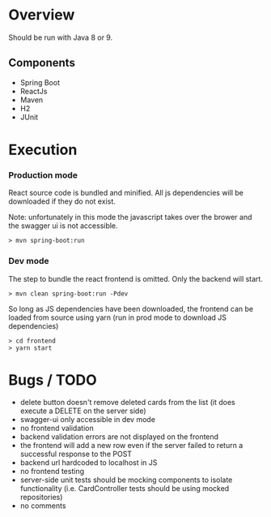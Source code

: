 # Overview

Should be run with Java 8 or 9.

## Components
* Spring Boot
* ReactJs
* Maven
* H2
* JUnit

# Execution

### Production mode

React source code is bundled and minified. All js dependencies will be downloaded if they do not exist.

Note: unfortunately in this mode the javascript takes over the brower and the swagger ui is not accessible.

```
> mvn spring-boot:run
```

### Dev mode

The step to bundle the react frontend is omitted. Only the backend will start.

```
> mvn clean spring-boot:run -Pdev
```

So long as JS dependencies have been downloaded, the frontend can be loaded from source using yarn (run in prod mode to download JS dependencies)

```
> cd frontend
> yarn start
```

# Bugs / TODO

* delete button doesn't remove deleted cards from the list (it does execute a DELETE on the server side)
* swagger-ui only accessible in dev mode
* no frontend validation
* backend validation errors are not displayed on the frontend
* the frontend will add a new row even if the server failed to return a successful response to the POST
* backend url hardcoded to localhost in JS
* no frontend testing
* server-side unit tests should be mocking components to isolate functionality (i.e. CardController tests should be using mocked repositories)
* no comments